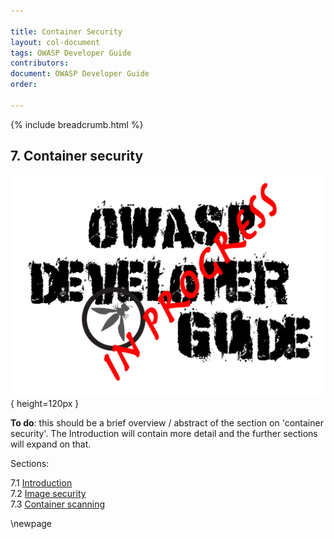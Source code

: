 ```yaml
---

title: Container Security
layout: col-document
tags: OWASP Developer Guide
contributors:
document: OWASP Developer Guide
order:

---
```


{% include breadcrumb.html %}

## 7. Container security

![Developer Guide](../assets/images/dg_wip.png){ height=120px }

**To do**: this should be a brief overview / abstract of the section on 'container security'.
The Introduction will contain more detail and the further sections will expand on that.

Sections:

7.1 [Introduction](#introduction-to-container-security)  
7.2 [Image security](#image-security)  
7.3 [Container scanning](#container-scanning)  

\newpage
